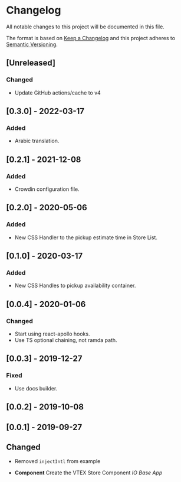 # Changelog

All notable changes to this project will be documented in this file.

The format is based on [Keep a Changelog](http://keepachangelog.com/en/1.0.0/)
and this project adheres to [Semantic Versioning](http://semver.org/spec/v2.0.0.html).

## [Unreleased]

### Changed

- Update GitHub actions/cache to v4

## [0.3.0] - 2022-03-17

### Added
- Arabic translation.

## [0.2.1] - 2021-12-08

### Added
- Crowdin configuration file.

## [0.2.0] - 2020-05-06

### Added
- New CSS Handler to the pickup estimate time in Store List.

## [0.1.0] - 2020-03-17

### Added
- New CSS Handles to pickup availability container.

## [0.0.4] - 2020-01-06
### Changed
- Start using react-apollo hooks.
- Use TS optional chaining, not ramda path.

## [0.0.3] - 2019-12-27
### Fixed
- Use docs builder.

## [0.0.2] - 2019-10-08

## [0.0.1] - 2019-09-27

## Changed
- Removed `injectIntl` from example

- **Component** Create the VTEX Store Component _IO Base App_
